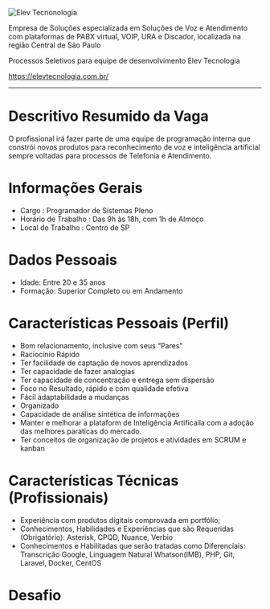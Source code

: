 ![Elev Tecnonologia](https://elevtecnologia.com.br/wp-content/uploads/2019/10/elev_transparente_1.png "Elev Tecnonologia")

Empresa de Soluções especializada em Soluções de Voz e Atendimento com plataformas de PABX virtual, VOIP, URA e Discador, localizada na região Central de São Paulo

Processos Seletivos para equipe de desenvolvimento Elev Tecnologia  

https://elevtecnologia.com.br/  

---
# Descritivo Resumido da Vaga
O profissional irá fazer parte de uma equipe de programação interna que constrói novos produtos para reconhecimento de voz e inteligência artificial sempre voltadas para processos de Telefonia e Atendimento.

# Informações Gerais
* Cargo	: Programador de Sistemas Pleno
* Horário de Trabalho	: Das 9h às 18h, com 1h de Almoço
* Local de Trabalho	: Centro de SP

# Dados Pessoais
* Idade: Entre 20 e 35 anos
* Formação: Superior Completo ou em Andamento

# Características Pessoais (Perfil)

* Bom relacionamento, inclusive com seus “Pares”
* Raciocínio Rápido
* Ter facilidade de captação de novos aprendizados
* Ter capacidade de fazer analogias
* Ter capacidade de concentração e entrega sem dispersão
* Foco no Resultado, rápido e com qualidade efetiva
* Fácil adaptabilidade a mudanças
* Organizado
* Capacidade de análise sintética de informações
* Manter e melhorar a plataform de Inteligência Artificaila com a adoção das melhores paraticas do mercado.
* Ter conceitos de organização de projetos e atividades em SCRUM e kanban

# Características Técnicas (Profissionais)
* Experiência com produtos digitais comprovada em portfólio;
* Conhecimentos, Habilidades e Experiências que são Requeridas (Obrigatório): Asterisk, CPQD, Nuance, Verbio
* Conhecimentos e Habilitadas que serão tratadas como Diferenciais: Transcrição Google, Linguagem Natural Whatson(IMB), PHP, Git, Laravel, Docker, CentOS 

# Desafio
